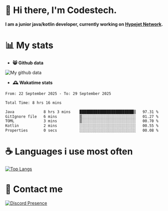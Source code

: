 # 👋 Hi there, I'm Codestech.
**I am a junior java/kotlin developer, currently working on [Hypejet Network](https://github.com/Hypejet).**

# 📊 My stats
- **😸 Github data**

![My github data](https://github-readme-stats.vercel.app/api?username=Codestech1&count_private=true&include_all_commits=true&theme=codeSTACKr)

- **🕰️ Wakatime stats**
<!--START_SECTION:waka-->

```txt
From: 22 September 2025 - To: 29 September 2025

Total Time: 8 hrs 16 mins

Java             8 hrs 3 mins    ████████████████████████▒   97.31 %
GitIgnore file   6 mins          ▒░░░░░░░░░░░░░░░░░░░░░░░░   01.27 %
TOML             3 mins          ▒░░░░░░░░░░░░░░░░░░░░░░░░   00.70 %
Kotlin           2 mins          ░░░░░░░░░░░░░░░░░░░░░░░░░   00.55 %
Properties       0 secs          ░░░░░░░░░░░░░░░░░░░░░░░░░   00.08 %
```

<!--END_SECTION:waka-->

# ☕ Languages i use most often
[![Top Langs](https://github-readme-stats.vercel.app/api/top-langs/?username=Codestech1&layout=compact&langs_count=8&exclude_repo=window5000.github.io&theme=codeSTACKr)](https://github.com/anuraghazra/github-readme-stats)

# 💬 Contact me
[![Discord Presence](https://lanyard.cnrad.dev/api/650718742157852740)](https://discord.com/users/650718742157852740)
</br>
